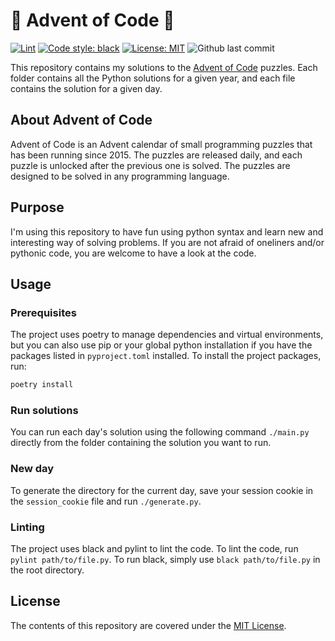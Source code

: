 # :christmas_tree: Advent of Code :christmas_tree:

[![Lint](https://github.com/TurtleSmoke/Advent-of-Code/actions/workflows/lint.yml/badge.svg)](https://github.com/TurtleSmoke/Advent-of-Code/actions/workflows/lint.yml)
[![Code style: black](https://img.shields.io/badge/code%20style-black-000000.svg)](https://github.com/psf/black)
[![License: MIT](https://img.shields.io/badge/license-MIT-green)](https://github.com/TurtleSmoke/Advent-of-Code)
![Github last commit](https://img.shields.io/github/last-commit/TurtleSmoke/Advent-of-Code)

This repository contains my solutions to the [Advent of Code](https://adventofcode.com/)
puzzles. Each folder contains all the Python solutions for a given year, and
each file contains the solution for a given day.

## About Advent of Code

Advent of Code is an Advent calendar of small programming puzzles that has
been running since 2015. The puzzles are released daily, and each puzzle
is unlocked after the previous one is solved. The puzzles are designed to be
solved in any programming language.

## Purpose

I'm using this repository to have fun using python syntax and learn new and
interesting way of solving problems. If you are not afraid of oneliners
and/or pythonic code, you are welcome to have a look at the code.

## Usage

### Prerequisites

The project uses poetry to manage dependencies and virtual environments, but
you can also use pip or your global python installation if you have the
packages listed in `pyproject.toml` installed. To install the project
packages, run:

```bash
poetry install
```

### Run solutions

You can run each day's solution using the following command `./main.py`
directly from the folder containing the solution you want to run.

### New day

To generate the directory for the current day, save your session cookie in
the `session_cookie` file and run `./generate.py`.

### Linting

The project uses black and pylint to lint the code. To lint the code, run
`pylint path/to/file.py`. To run black, simply use `black path/to/file.py` in
the root directory.

## License

The contents of this repository are covered under the [MIT License](LICENSE).
